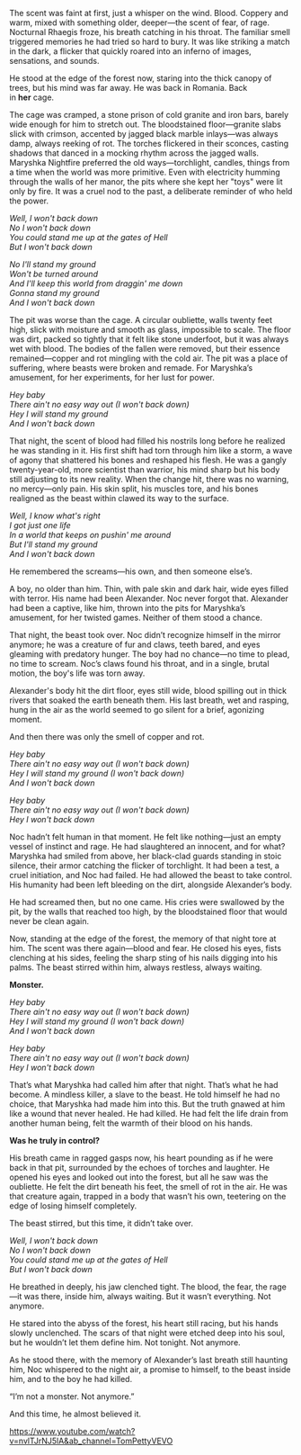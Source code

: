 The scent was faint at first, just a whisper on the wind. Blood. Coppery and warm, mixed with something older, deeper—the scent of fear, of rage. Nocturnal Rhaegis froze, his breath catching in his throat. The familiar smell triggered memories he had tried so hard to bury. It was like striking a match in the dark, a flicker that quickly roared into an inferno of images, sensations, and sounds.

He stood at the edge of the forest now, staring into the thick canopy of trees, but his mind was far away. He was back in Romania. Back in **her** cage.

The cage was cramped, a stone prison of cold granite and iron bars, barely wide enough for him to stretch out. The bloodstained floor—granite slabs slick with crimson, accented by jagged black marble inlays—was always damp, always reeking of rot. The torches flickered in their sconces, casting shadows that danced in a mocking rhythm across the jagged walls. Maryshka Nightfire preferred the old ways—torchlight, candles, things from a time when the world was more primitive. Even with electricity humming through the walls of her manor, the pits where she kept her "toys" were lit only by fire. It was a cruel nod to the past, a deliberate reminder of who held the power.

*Well, I won't back down*  
*No I won't back down*  
*You could stand me up at the gates of Hell*  
*But I won't back down*

*No I'll stand my ground*  
*Won't be turned around*  
*And I'll keep this world from draggin' me down*  
*Gonna stand my ground*  
*And I won't back down*

The pit was worse than the cage. A circular oubliette, walls twenty feet high, slick with moisture and smooth as glass, impossible to scale. The floor was dirt, packed so tightly that it felt like stone underfoot, but it was always wet with blood. The bodies of the fallen were removed, but their essence remained—copper and rot mingling with the cold air. The pit was a place of suffering, where beasts were broken and remade. For Maryshka’s amusement, for her experiments, for her lust for power.

*Hey baby*  
*There ain't no easy way out (I won't back down)*  
*Hey I will stand my ground*  
*And I won't back down*

That night, the scent of blood had filled his nostrils long before he realized he was standing in it. His first shift had torn through him like a storm, a wave of agony that shattered his bones and reshaped his flesh. He was a gangly twenty-year-old, more scientist than warrior, his mind sharp but his body still adjusting to its new reality. When the change hit, there was no warning, no mercy—only pain. His skin split, his muscles tore, and his bones realigned as the beast within clawed its way to the surface.

*Well, I know what's right*  
*I got just one life*  
*In a world that keeps on pushin' me around*  
*But I'll stand my ground*  
*And I won't back down*

He remembered the screams—his own, and then someone else’s.

A boy, no older than him. Thin, with pale skin and dark hair, wide eyes filled with terror. His name had been Alexander. Noc never forgot that. Alexander had been a captive, like him, thrown into the pits for Maryshka’s amusement, for her twisted games. Neither of them stood a chance.

That night, the beast took over. Noc didn’t recognize himself in the mirror anymore; he was a creature of fur and claws, teeth bared, and eyes gleaming with predatory hunger. The boy had no chance—no time to plead, no time to scream. Noc’s claws found his throat, and in a single, brutal motion, the boy's life was torn away.

Alexander's body hit the dirt floor, eyes still wide, blood spilling out in thick rivers that soaked the earth beneath them. His last breath, wet and rasping, hung in the air as the world seemed to go silent for a brief, agonizing moment.

And then there was only the smell of copper and rot.

*Hey baby*  
*There ain't no easy way out (I won't back down)*  
*Hey I will stand my ground (I won't back down)*  
*And I won't back down*

*Hey baby*  
*There ain't no easy way out (I won't back down)*  
*Hey I won't back down*

Noc hadn’t felt human in that moment. He felt like nothing—just an empty vessel of instinct and rage. He had slaughtered an innocent, and for what? Maryshka had smiled from above, her black-clad guards standing in stoic silence, their armor catching the flicker of torchlight. It had been a test, a cruel initiation, and Noc had failed. He had allowed the beast to take control. His humanity had been left bleeding on the dirt, alongside Alexander’s body.

He had screamed then, but no one came. His cries were swallowed by the pit, by the walls that reached too high, by the bloodstained floor that would never be clean again.

Now, standing at the edge of the forest, the memory of that night tore at him. The scent was there again—blood and fear. He closed his eyes, fists clenching at his sides, feeling the sharp sting of his nails digging into his palms. The beast stirred within him, always restless, always waiting.

**Monster.**

*Hey baby*  
*There ain't no easy way out (I won't back down)*  
*Hey I will stand my ground (I won't back down)*  
*And I won't back down*

*Hey baby*  
*There ain't no easy way out (I won't back down)*  
*Hey I won't back down*

That’s what Maryshka had called him after that night. That’s what he had become. A mindless killer, a slave to the beast. He told himself he had no choice, that Maryshka had made him into this. But the truth gnawed at him like a wound that never healed. He had killed. He had felt the life drain from another human being, felt the warmth of their blood on his hands.

**Was he truly in control?**

His breath came in ragged gasps now, his heart pounding as if he were back in that pit, surrounded by the echoes of torches and laughter. He opened his eyes and looked out into the forest, but all he saw was the oubliette. He felt the dirt beneath his feet, the smell of rot in the air. He was that creature again, trapped in a body that wasn’t his own, teetering on the edge of losing himself completely.

The beast stirred, but this time, it didn’t take over.

*Well, I won't back down*  
*No I won't back down*  
*You could stand me up at the gates of Hell*  
*But I won't back down*

He breathed in deeply, his jaw clenched tight. The blood, the fear, the rage—it was there, inside him, always waiting. But it wasn’t everything. Not anymore.

He stared into the abyss of the forest, his heart still racing, but his hands slowly unclenched. The scars of that night were etched deep into his soul, but he wouldn’t let them define him. Not tonight. Not anymore.

As he stood there, with the memory of Alexander’s last breath still haunting him, Noc whispered to the night air, a promise to himself, to the beast inside him, and to the boy he had killed.

“I’m not a monster. Not anymore.”

And this time, he almost believed it.

https://www.youtube.com/watch?v=nvlTJrNJ5lA&ab_channel=TomPettyVEVO